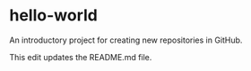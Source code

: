 # hello-world
An introductory project for creating new repositories in GitHub.

This edit updates the README.md file.
